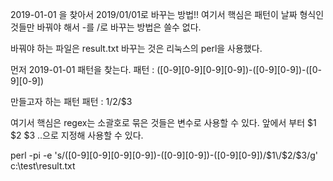 2019-01-01 을 찾아서 2019/01/01로 바꾸는 방법!!
여기서 핵심은 패턴이 날짜 형식인 것들만 바꿔야 해서 -를 /로 바꾸는 방법은 쓸수 없다.


바꿔야 하는 파일은 result.txt
바꾸는 것은 리눅스의 perl을 사용했다.


먼저 2019-01-01 패턴을 찾는다.
패턴 : ([0-9][0-9][0-9][0-9])-([0-9][0-9])-([0-9][0-9])


만들고자 하는 패턴
패턴 : $1/$2/$3

여기서 핵심은 regex는 소괄호로 묶은 것들은 변수로 사용할 수 있다.
앞에서 부터 $1 $2 $3 ..으로 지정해 사용할 수 있다.


perl -pi -e 's/([0-9][0-9][0-9][0-9])-([0-9][0-9])-([0-9][0-9])/$1\/$2\/$3/g' c:\test\result.txt
